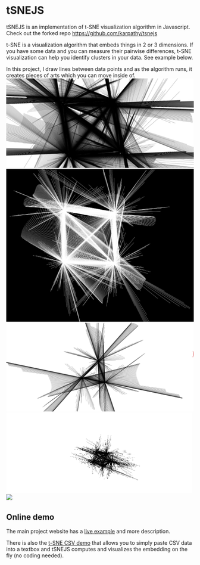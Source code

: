 
# tSNEJS

tSNEJS is an implementation of t-SNE visualization algorithm in Javascript. Check out the forked repo https://github.com/karpathy/tsnejs 

t-SNE is a visualization algorithm that embeds things in 2 or 3 dimensions. If you have some data and you can measure their pairwise differences, t-SNE visualization can help you identify clusters in your data. See example below.

In this project, I draw lines between data points and as the algorithm runs, it creates pieces of arts which you can move inside of.
![](https://raw.githubusercontent.com/iremgokceaydin/tsne-for-art/master/images/1.jpg)
![](https://raw.githubusercontent.com/iremgokceaydin/tsne-for-art/master/images/2.jpg)
![](https://raw.githubusercontent.com/iremgokceaydin/tsne-for-art/master/images/3.jpg)
![](https://raw.githubusercontent.com/iremgokceaydin/tsne-for-art/master/images/4.gif)
![](https://raw.githubusercontent.com/iremgokceaydin/tsne-for-art/master/images/5.gif)

## Online demo
The main project website has a [live example](http://cs.stanford.edu/people/karpathy/tsnejs/) and more description.

There is also the [t-SNE CSV demo](http://cs.stanford.edu/people/karpathy/tsnejs/csvdemo.html) that allows you to simply paste CSV data into a textbox and tSNEJS computes and visualizes the embedding on the fly (no coding needed).
